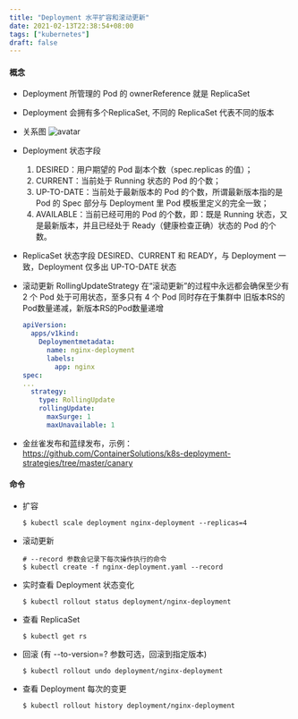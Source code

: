 ```yaml
---
title: "Deployment 水平扩容和滚动更新"
date: 2021-02-13T22:38:54+08:00
tags: ["kubernetes"]
draft: false
---
```


#### 概念

- Deployment 所管理的 Pod 的 ownerReference 就是 ReplicaSet
- Deployment 会拥有多个ReplicaSet, 不同的 ReplicaSet 代表不同的版本
- 关系图 ![avatar](/images/deployment_replicaset_pod.png)

- Deployment 状态字段
    1. DESIRED：用户期望的 Pod 副本个数（spec.replicas 的值）；
    2. CURRENT：当前处于 Running 状态的 Pod 的个数；
    3. UP-TO-DATE：当前处于最新版本的 Pod 的个数，所谓最新版本指的是 Pod 的 Spec 部分与 Deployment 里 Pod 模板里定义的完全一致；
    4. AVAILABLE：当前已经可用的 Pod 的个数，即：既是 Running 状态，又是最新版本，并且已经处于 Ready（健康检查正确）状态的 Pod 的个数。

- ReplicaSet 状态字段 DESIRED、CURRENT 和 READY，与 Deployment 一致，Deployment 仅多出 UP-TO-DATE 状态

- 滚动更新 RollingUpdateStrategy 在“滚动更新”的过程中永远都会确保至少有 2 个 Pod 处于可用状态，至多只有 4 个 Pod 同时存在于集群中
  旧版本RS的Pod数量递减，新版本RS的Pod数量递增
  ~~~yaml
  apiVersion: 
    apps/v1kind: 
      Deploymentmetadata: 
        name: nginx-deployment 
        labels: 
          app: nginx
  spec:
  ... 
    strategy: 
      type: RollingUpdate 
      rollingUpdate: 
        maxSurge: 1 
        maxUnavailable: 1
  ~~~
  
- 金丝雀发布和蓝绿发布，示例： https://github.com/ContainerSolutions/k8s-deployment-strategies/tree/master/canary

#### 命令

- 扩容

  ~~~shell
  $ kubectl scale deployment nginx-deployment --replicas=4
  ~~~

- 滚动更新

  ~~~shell
  # --record 参数会记录下每次操作执行的命令
  $ kubectl create -f nginx-deployment.yaml --record
  ~~~

- 实时查看 Deployment 状态变化

  ~~~shell
  $ kubectl rollout status deployment/nginx-deployment
  ~~~

- 查看 ReplicaSet

  ~~~shell
  $ kubectl get rs 
  ~~~

- 回滚 (有 --to-version=? 参数可选，回滚到指定版本)
  ~~~shell
  $ kubectl rollout undo deployment/nginx-deployment
  ~~~

- 查看 Deployment 每次的变更
  ~~~shell
  $ kubectl rollout history deployment/nginx-deployment
  ~~~